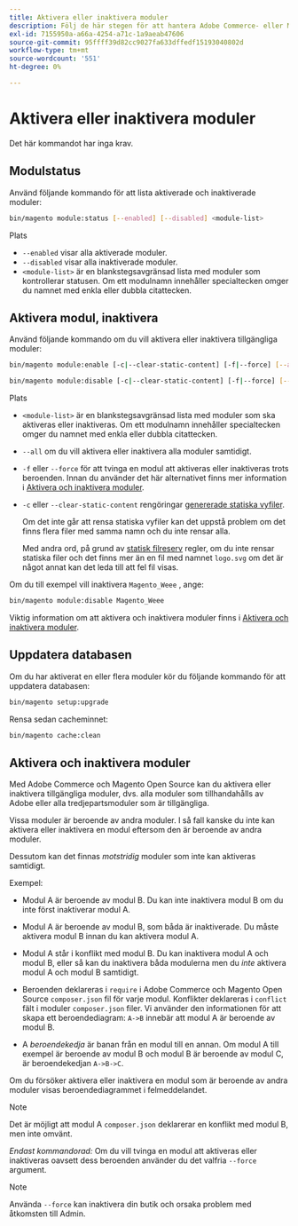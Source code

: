 ```yaml
---
title: Aktivera eller inaktivera moduler
description: Följ de här stegen för att hantera Adobe Commerce- eller Magento Open Source-moduler.
exl-id: 7155950a-a66a-4254-a71c-1a9aeab47606
source-git-commit: 95ffff39d82cc9027fa633dffedf15193040802d
workflow-type: tm+mt
source-wordcount: '551'
ht-degree: 0%

---
```


# Aktivera eller inaktivera moduler

Det här kommandot har inga krav.

## Modulstatus

Använd följande kommando för att lista aktiverade och inaktiverade moduler:

```bash
bin/magento module:status [--enabled] [--disabled] <module-list>
```

Plats

* `--enabled` visar alla aktiverade moduler.
* `--disabled` visar alla inaktiverade moduler.
* `<module-list>` är en blankstegsavgränsad lista med moduler som kontrollerar statusen. Om ett modulnamn innehåller specialtecken omger du namnet med enkla eller dubbla citattecken.

## Aktivera modul, inaktivera

Använd följande kommando om du vill aktivera eller inaktivera tillgängliga moduler:

```bash
bin/magento module:enable [-c|--clear-static-content] [-f|--force] [--all] <module-list>
```

```bash
bin/magento module:disable [-c|--clear-static-content] [-f|--force] [--all] <module-list>
```

Plats

* `<module-list>` är en blankstegsavgränsad lista med moduler som ska aktiveras eller inaktiveras. Om ett modulnamn innehåller specialtecken omger du namnet med enkla eller dubbla citattecken.
* `--all` om du vill aktivera eller inaktivera alla moduler samtidigt.
* `-f` eller `--force` för att tvinga en modul att aktiveras eller inaktiveras trots beroenden. Innan du använder det här alternativet finns mer information i [Aktivera och inaktivera moduler](#about-enabling-and-disabling-modules).
* `-c` eller `--clear-static-content` rengöringar [genererade statiska vyfiler](../../configuration/cli/static-view-file-deployment.md).

  Om det inte går att rensa statiska vyfiler kan det uppstå problem om det finns flera filer med samma namn och du inte rensar alla.

  Med andra ord, på grund av [statisk filreserv](../../configuration/cli/static-view-file-deployment.md) regler, om du inte rensar statiska filer och det finns mer än en fil med namnet `logo.svg` om det är något annat kan det leda till att fel fil visas.

Om du till exempel vill inaktivera `Magento_Weee` , ange:

```bash
bin/magento module:disable Magento_Weee
```

Viktig information om att aktivera och inaktivera moduler finns i [Aktivera och inaktivera moduler](#about-enabling-and-disabling-modules).

## Uppdatera databasen

Om du har aktiverat en eller flera moduler kör du följande kommando för att uppdatera databasen:

```bash
bin/magento setup:upgrade
```

Rensa sedan cacheminnet:

```bash
bin/magento cache:clean
```

## Aktivera och inaktivera moduler

Med Adobe Commerce och Magento Open Source kan du aktivera eller inaktivera tillgängliga moduler, dvs. alla moduler som tillhandahålls av Adobe eller alla tredjepartsmoduler som är tillgängliga.

Vissa moduler är beroende av andra moduler. I så fall kanske du inte kan aktivera eller inaktivera en modul eftersom den är beroende av andra moduler.

Dessutom kan det finnas *motstridig* moduler som inte kan aktiveras samtidigt.

Exempel:

* Modul A är beroende av modul B. Du kan inte inaktivera modul B om du inte först inaktiverar modul A.

* Modul A är beroende av modul B, som båda är inaktiverade. Du måste aktivera modul B innan du kan aktivera modul A.

* Modul A står i konflikt med modul B. Du kan inaktivera modul A och modul B, eller så kan du inaktivera båda modulerna men du *inte* aktivera modul A och modul B samtidigt.

* Beroenden deklareras i `require` i Adobe Commerce och Magento Open Source `composer.json` fil för varje modul. Konflikter deklareras i `conflict` fält i moduler `composer.json` filer. Vi använder den informationen för att skapa ett beroendediagram: `A->B` innebär att modul A är beroende av modul B.

* A *beroendekedja* är banan från en modul till en annan. Om modul A till exempel är beroende av modul B och modul B är beroende av modul C, är beroendekedjan `A->B->C`.

Om du försöker aktivera eller inaktivera en modul som är beroende av andra moduler visas beroendediagrammet i felmeddelandet.

>[!NOTE]
>
>Det är möjligt att modul A `composer.json` deklarerar en konflikt med modul B, men inte omvänt.

*Endast kommandorad:* Om du vill tvinga en modul att aktiveras eller inaktiveras oavsett dess beroenden använder du det valfria `--force` argument.

>[!NOTE]
>
>Använda `--force` kan inaktivera din butik och orsaka problem med åtkomsten till Admin.
